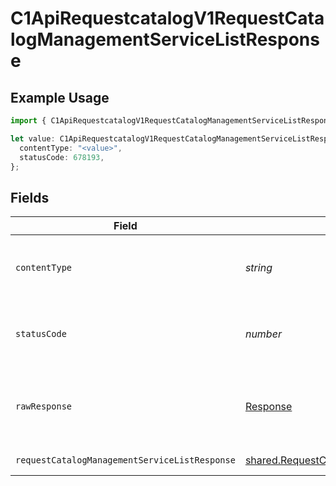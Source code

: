 # C1ApiRequestcatalogV1RequestCatalogManagementServiceListResponse

## Example Usage

```typescript
import { C1ApiRequestcatalogV1RequestCatalogManagementServiceListResponse } from "conductorone-sdk-typescript/sdk/models/operations";

let value: C1ApiRequestcatalogV1RequestCatalogManagementServiceListResponse = {
  contentType: "<value>",
  statusCode: 678193,
};
```

## Fields

| Field                                                                                                                           | Type                                                                                                                            | Required                                                                                                                        | Description                                                                                                                     |
| ------------------------------------------------------------------------------------------------------------------------------- | ------------------------------------------------------------------------------------------------------------------------------- | ------------------------------------------------------------------------------------------------------------------------------- | ------------------------------------------------------------------------------------------------------------------------------- |
| `contentType`                                                                                                                   | *string*                                                                                                                        | :heavy_check_mark:                                                                                                              | HTTP response content type for this operation                                                                                   |
| `statusCode`                                                                                                                    | *number*                                                                                                                        | :heavy_check_mark:                                                                                                              | HTTP response status code for this operation                                                                                    |
| `rawResponse`                                                                                                                   | [Response](https://developer.mozilla.org/en-US/docs/Web/API/Response)                                                           | :heavy_check_mark:                                                                                                              | Raw HTTP response; suitable for custom response parsing                                                                         |
| `requestCatalogManagementServiceListResponse`                                                                                   | [shared.RequestCatalogManagementServiceListResponse](../../../sdk/models/shared/requestcatalogmanagementservicelistresponse.md) | :heavy_minus_sign:                                                                                                              | Successful response                                                                                                             |